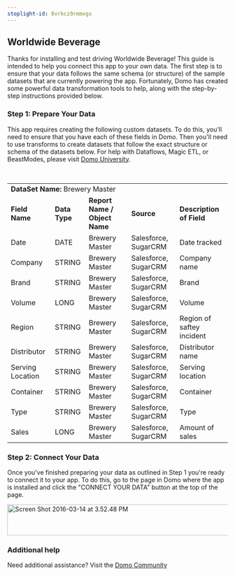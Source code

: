 ```yaml
---
stoplight-id: 0vrkcz9rmmxgs
---
```


<div class="col-md-12 content-panel">
                <h2>Worldwide Beverage</h2>
                <p></p><p>Thanks for installing and test driving <span id="title">Worldwide Beverage</span>! This guide is intended to help you connect this app to your own data. The first step is to ensure that your data follows the same schema (or structure) of the sample datasets that are currently powering the app. Fortunately, Domo has created some powerful data transformation tools to help, along with the step-by-step instructions provided below.</p><div class="doc-row" id="Step%201:%20Identify%20Required%20Data%20Fields"><h3 class="doc-row-title">Step 1: Prepare Your Data</h3><div class="small-pad-bottom"><p>This app requires creating the following custom datasets. To do this, you'll need to ensure that you have each of these fields in Domo. Then you'll need to use transforms to create datasets that follow the exact structure or schema of the datasets below. For help with Dataflows, Magic ETL, or BeastModes, please visit <a href="https://university.domo.com/" target="_blank">Domo University</a>.</p></div>
                <br>
                <div id="custom-data-container"><table id="Brewery-Master"><tbody><tr><td colspan="6"><strong>DataSet Name:</strong> <span class="value">Brewery Master</span></td></tr><!--tr>    <td colspan="6"></td></tr--><tr><td><strong>Field Name</strong></td><td><strong>Data Type</strong></td><td><strong>Report Name / Object Name</strong></td><td><strong>Source </strong></td><td colspan="2"><strong>Description of Field</strong></td></tr><tr><td>Date</td><td>DATE</td><td>Brewery Master</td><td>Salesforce, SugarCRM</td><td colspan="2">Date tracked</td></tr><tr><td>Company</td><td>STRING</td><td>Brewery Master</td><td>Salesforce, SugarCRM</td><td colspan="2">Company name</td></tr><tr><td>Brand</td><td>STRING</td><td>Brewery Master</td><td>Salesforce, SugarCRM</td><td colspan="2">Brand</td></tr><tr><td>Volume</td><td>LONG</td><td>Brewery Master</td><td>Salesforce, SugarCRM</td><td colspan="2">Volume</td></tr><tr><td>Region</td><td>STRING</td><td>Brewery Master</td><td>Salesforce, SugarCRM</td><td colspan="2">Region of saftey incident</td></tr><tr><td>Distributor</td><td>STRING</td><td>Brewery Master</td><td>Salesforce, SugarCRM</td><td colspan="2">Distributor name</td></tr><tr><td>Serving Location</td><td>STRING</td><td>Brewery Master</td><td>Salesforce, SugarCRM</td><td colspan="2">Serving location</td></tr><tr><td>Container</td><td>STRING</td><td>Brewery Master</td><td>Salesforce, SugarCRM</td><td colspan="2">Container</td></tr><tr><td>Type</td><td>STRING</td><td>Brewery Master</td><td>Salesforce, SugarCRM</td><td colspan="2">Type</td></tr><tr><td>Sales</td><td>LONG</td><td>Brewery Master</td><td>Salesforce, SugarCRM</td><td colspan="2">Amount of sales</td></tr></tbody></table><div class="doc-row medium-pad-top">
                <h3 class="doc-row-title">Step 2: Connect Your Data</h3>
                <div class="small-pad-bottom">
                    <p>Once you've finished preparing your data as outlined in Step 1 you're ready to connect it to your app. To do this, go to the page in Domo where the app is installed and click the "CONNECT YOUR DATA" button at the top of the page.</p>
                    <p class="small-pad">
                    <img class="alignnone size-full wp-image-1207" src="https://s3.amazonaws.com/development.domo.com/wp-content/uploads/2016/03/14155707/Screen-Shot-2016-03-14-at-3.52.48-PM1.png" alt="Screen Shot 2016-03-14 at 3.52.48 PM" width="1158" height="71">
                    </p>
                    <div id="ooyalaplayer-IyYTc1MjE61NwLdtrxXvZuhH-dSGbWnR" class="ooyalaplayer"></div>
                    <script>
                        OO.ready(function() {
                            OO.Player.create("ooyalaplayer-IyYTc1MjE61NwLdtrxXvZuhH-dSGbWnR", "IyYTc1MjE61NwLdtrxXvZuhH-dSGbWnR", {
                                height: 380
                            });
                        });
                    </script>
                </div>
                <h3 class="doc-row-title">Additional help</h3>
                <div class="small-pad-bottom">
                    <p>Need additional assistance? Visit the <a href="https://dojo.domo.com">Domo Community</a></p>
                </div>
            </div></div></div><p></p>            </div>